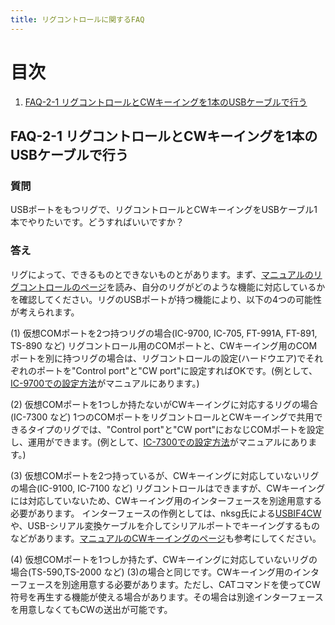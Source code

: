 ```yaml
---
title: リグコントロールに関するFAQ
---
```


# 目次

1. [FAQ-2-1 リグコントロールとCWキーイングを1本のUSBケーブルで行う](#faq-2-1-リグコントロールとcwキーイングを1本のusbケーブルで行う)

## FAQ-2-1 リグコントロールとCWキーイングを1本のUSBケーブルで行う

### 質問

USBポートをもつリグで、リグコントロールとCWキーイングをUSBケーブル1本でやりたいです。どうすればいいですか？

### 答え

リグによって、できるものとできないものとがあります。まず、[マニュアルのリグコントロールのページ](https://use.zlog.org/manual/%E3%83%AA%E3%82%B0%E3%82%B3%E3%83%B3%E3%83%88%E3%83%AD%E3%83%BC%E3%83%AB)を読み、自分のリグがどのような機能に対応しているかを確認してください。リグのUSBポートが持つ機能により、以下の4つの可能性が考えられます。

(1) 仮想COMポートを2つ持つリグの場合(IC-9700, IC-705, FT-991A, FT-891, TS-890 など)
リグコントロール用のCOMポートと、CWキーイング用のCOMポートを別に持つリグの場合は、リグコントロールの設定(ハードウエア)でそれぞれのポートを"Control port"と"CW port"に設定すればOKです。(例として、[IC-9700での設定方法](https://use.zlog.org/manual/ic9700.html)がマニュアルにあります。)

(2) 仮想COMポートを1つしか持たないがCWキーイングに対応するリグの場合(IC-7300 など)
1つのCOMポートをリグコントロールとCWキーイングで共用できるタイプのリグでは、"Control port"と"CW port"におなじCOMポートを設定し、運用ができます。(例として、[IC-7300での設定方法](https://use.zlog.org/manual/ic7300.html)がマニュアルにあります。)

(3) 仮想COMポートを2つ持っているが、CWキーイングに対応していないリグの場合(IC-9100, IC-7100 など)
リグコントロールはできますが、CWキーイングには対応していないため、CWキーイング用のインターフェースを別途用意する必要があります。
インターフェースの作例としては、nksg氏による[USBIF4CW](https://nksg.net/gadget/) や、USB-シリアル変換ケーブルを介してシリアルポートでキーイングするものなどがあります。[マニュアルのCWキーイングのページ](https://use.zlog.org/manual/CW%E3%82%AD%E3%83%BC%E3%82%A4%E3%83%B3%E3%82%B0)も参考にしてください。

(4) 仮想COMポートを1つしか持たず、CWキーイングに対応していないリグの場合(TS-590,TS-2000 など)
(3)の場合と同じです。CWキーイング用のインターフェースを別途用意する必要があります。ただし、CATコマンドを使ってCW符号を再生する機能が使える場合があります。その場合は別途インターフェースを用意しなくてもCWの送出が可能です。

